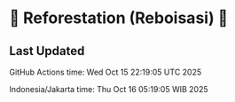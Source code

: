 
# 🌳 Reforestation (Reboisasi) 🌲

## Last Updated

GitHub Actions time: Wed Oct 15 22:19:05 UTC 2025

Indonesia/Jakarta time: Thu Oct 16 05:19:05 WIB 2025
